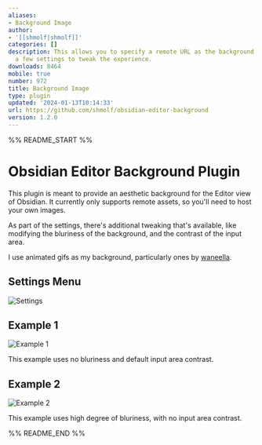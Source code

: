 ```yaml
---
aliases:
- Background Image
author:
- '[[shmolf|shmolf]]'
categories: []
description: This allows you to specify a remote URL as the background image, and
  a few settings to tweak the experience.
downloads: 8464
mobile: true
number: 972
title: Background Image
type: plugin
updated: '2024-01-13T10:14:33'
url: https://github.com/shmolf/obsidian-editor-background
version: 1.2.0
---
```


%% README_START %%

# Obsidian Editor Background Plugin

This plugin is meant to provide an aesthetic background for the Editor view of Obsidian.
It currently only supports remote assets, so you'll need to host your own images.

As part of the settings, there's additional tweaking that's available, like modifying the
bluriness of the background, and the contrast of the input area.

I use animated gifs as my background, particularly ones by [waneella](https://waneella.com/).

## Settings Menu
![Settings](https://raw.githubusercontent.com/shmolf/obsidian-editor-background/HEAD/screenshots/SettingsMenu.jpg)

## Example 1
![Example 1](https://raw.githubusercontent.com/shmolf/obsidian-editor-background/HEAD/screenshots/Example1.jpg)

This example uses no bluriness and default input area contrast.

## Example 2
![Example 2](https://raw.githubusercontent.com/shmolf/obsidian-editor-background/HEAD/screenshots/Example2.jpg)

This example uses high degree of bluriness, with no input area contrast.


%% README_END %%